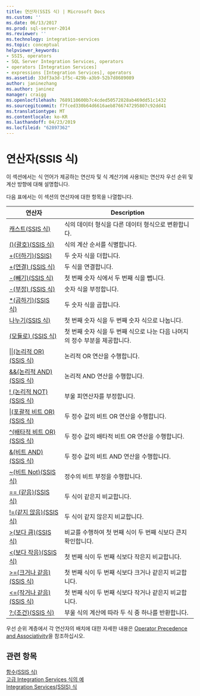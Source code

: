 ```yaml
---
title: 연산자(SSIS 식) | Microsoft Docs
ms.custom: ''
ms.date: 06/13/2017
ms.prod: sql-server-2014
ms.reviewer: ''
ms.technology: integration-services
ms.topic: conceptual
helpviewer_keywords:
- SSIS, operators
- SQL Server Integration Services, operators
- operators [Integration Services]
- expressions [Integration Services], operators
ms.assetid: 33df3a3d-1f5c-429b-a3b9-52b7d8689089
author: janinezhang
ms.author: janinez
manager: craigg
ms.openlocfilehash: 7689110600b7c4cded50572828ab469dd51c1432
ms.sourcegitcommit: f7fced330b64d6616aeb8766747295807c92dd41
ms.translationtype: MT
ms.contentlocale: ko-KR
ms.lasthandoff: 04/23/2019
ms.locfileid: "62897362"
---
```

# <a name="operators-ssis-expression"></a>연산자(SSIS 식)
  이 섹션에서는 식 언어가 제공하는 연산자 및 식 계산기에 사용되는 연산자 우선 순위 및 계산 방향에 대해 설명합니다.  
  
 다음 표에서는 이 섹션의 연산자에 대한 항목을 나열합니다.  
  
|연산자|Description|  
|--------------|-----------------|  
|[캐스트&#40;SSIS 식&#41;](cast-ssis-expression.md)|식의 데이터 형식을 다른 데이터 형식으로 변환합니다.|  
|[&#40;&#41;&#40;괄호&#41;&#40;SSIS 식&#41;](parentheses-ssis-expression.md)|식의 계산 순서를 식별합니다.|  
|[+&#40;더하기&#41;&#40;SSIS&#41;](add-ssis.md)|두 숫자 식을 더합니다.|  
|[+&#40;연결&#41; &#40;SSIS 식&#41;](concatenate-ssis-expression.md)|두 식을 연결합니다.|  
|[-&#40;빼기&#41;&#40;SSIS 식&#41;](subtract-ssis-expression.md)|첫 번째 숫자 식에서 두 번째 식을 뺍니다.|  
|[-&#40;부정&#41; &#40;SSIS 식&#41;](negate-ssis-expression.md)|숫자 식을 부정합니다.|  
|[&#42;&#40;곱하기&#41;&#40;SSIS 식&#41;](multiply-ssis-expression.md)|두 숫자 식을 곱합니다.|  
|[나누기&#40;SSIS 식&#41;](divide-ssis-expression.md)|첫 번째 숫자 식을 두 번째 숫자 식으로 나눕니다.|  
|[&#40;모듈로&#41; &#40;SSIS 식&#41;](modulo-ssis-expression.md)|첫 번째 숫자 식을 두 번째 식으로 나눈 다음 나머지의 정수 부분을 제공합니다.|  
|[&#124;&#124;&#40;논리적 OR&#41;&#40;SSIS 식&#41;](logical-or-ssis-expression.md)|논리적 OR 연산을 수행합니다.|  
|[&&&#40;논리적 AND&#41;&#40;SSIS 식&#41;](logical-and-ssis-expression.md)|논리적 AND 연산을 수행합니다.|  
|[\! &#40;논리적 NOT&#41; &#40;SSIS 식&#41;](logical-not-ssis-expression.md)|부울 피연산자를 부정합니다.|  
|[&#124;&#40;포괄적 비트 OR&#41;&#40;SSIS 식&#41;](bitwise-inclusive-or-ssis-expression.md)|두 정수 값의 비트 OR 연산을 수행합니다.|  
|[^&#40;배타적 비트 OR&#41;&#40;SSIS 식&#41;](bitwise-exclusive-or-ssis-expression.md)|두 정수 값의 배타적 비트 OR 연산을 수행합니다.|  
|[&&#40;비트 AND&#41;&#40;SSIS 식&#41;](bitwise-and-ssis-expression.md)|두 정수 값의 비트 AND 연산을 수행합니다.|  
|[~&#40;비트 Not&#41;&#40;SSIS 식&#41;](bitwise-not-ssis-expression.md)|정수의 비트 부정을 수행합니다.|  
|[== &#40;같음&#41;&#40;SSIS 식&#41;](equal-ssis-expression.md)|두 식이 같은지 비교합니다.|  
|[\!=&#40;같지 않음&#41;&#40;SSIS 식&#41;](unequal-ssis-expression.md)|두 식이 같지 않은지 비교합니다.|  
|[&#62;&#40;보다 큼&#41;&#40;SSIS 식&#41;](greater-than-ssis-expression.md)|비교를 수행하여 첫 번째 식이 두 번째 식보다 큰지 확인합니다.|  
|[&#60;&#40;보다 작음&#41;&#40;SSIS 식&#41;](less-than-ssis-expression.md)|첫 번째 식이 두 번째 식보다 작은지 비교합니다.|  
|[&#62;=&#40;크거나 같음&#41;&#40;SSIS 식&#41;](greater-than-or-equal-to-ssis-expression.md)|첫 번째 식이 두 번째 식보다 크거나 같은지 비교합니다.|  
|[&#60;=&#40;작거나 같음&#41;&#40;SSIS 식&#41;](less-than-or-equal-to-ssis-expression.md)|첫 번째 식이 두 번째 식보다 작거나 같은지 비교합니다.|  
|[?:&#40;조건&#41;&#40;SSIS 식&#41;](conditional-ssis-expression.md)|부울 식의 계산에 따라 두 식 중 하나를 반환합니다.|  
  
 우선 순위 계층에서 각 연산자의 배치에 대한 자세한 내용은 [Operator Precedence and Associativity](operator-precedence-and-associativity.md)을 참조하십시오.  
  
## <a name="see-also"></a>관련 항목  
 [함수&#40;SSIS 식&#41;](functions-ssis-expression.md)   
 [고급 Integration Services 식의 예](examples-of-advanced-integration-services-expressions.md)   
 [Integration Services&#40;SSIS&#41; 식](integration-services-ssis-expressions.md)  
  
  
